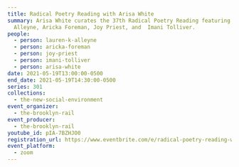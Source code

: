 ```yaml
---
title: Radical Poetry Reading with Arisa White
summary: Arisa White curates the 37th Radical Poetry Reading featuring Lauren K.
  Alleyne, Aricka Foreman, Joy Priest, and  Imani Tolliver.
people:
  - person: lauren-k-alleyne
  - person: aricka-foreman
  - person: joy-priest
  - person: imani-tolliver
  - person: arisa-white
date: 2021-05-19T13:00:00-0500
end_date: 2021-05-19T14:30:00-0500
series: 301
collections:
  - the-new-social-environment
event_organizer:
  - the-brooklyn-rail
event_producer:
  - the-brooklyn-rail
youtube_id: pIA-7BZHJO0
registration_url: https://www.eventbrite.com/e/radical-poetry-reading-with-arisa-white-tickets-154473346939
event_platform:
  - zoom
---
```

